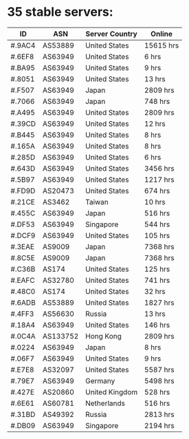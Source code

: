# 35 stable servers:

| ID | ASN | Server Country | Online |
| ------ | ------ | ------ | ------ |
| #.9AC4 | AS53889 | United States | 15615 hrs |
| #.6EF8 | AS63949 | United States | 6 hrs |
| #.BA95 | AS63949 | United States | 9 hrs |
| #.8051 | AS63949 | United States | 13 hrs |
| #.F507 | AS63949 | Japan | 2809 hrs |
| #.7066 | AS63949 | Japan | 748 hrs |
| #.A495 | AS63949 | United States | 2809 hrs |
| #.39CD | AS63949 | United States | 12 hrs |
| #.B445 | AS63949 | United States | 8 hrs |
| #.165A | AS63949 | United States | 8 hrs |
| #.285D | AS63949 | United States | 6 hrs |
| #.643D | AS63949 | United States | 3456 hrs |
| #.5B97 | AS63949 | United States | 1217 hrs |
| #.FD9D | AS20473 | United States | 674 hrs |
| #.21CE | AS3462 | Taiwan | 10 hrs |
| #.455C | AS63949 | Japan | 516 hrs |
| #.DF53 | AS63949 | Singapore | 544 hrs |
| #.DCF9 | AS63949 | United States | 105 hrs |
| #.3EAE | AS9009 | Japan | 7368 hrs |
| #.8C5E | AS9009 | Japan | 7368 hrs |
| #.C36B | AS174 | United States | 125 hrs |
| #.EAFC | AS32780 | United States | 741 hrs |
| #.48C0 | AS174 | United States | 32 hrs |
| #.6ADB | AS53889 | United States | 1827 hrs |
| #.4FF3 | AS56630 | Russia | 13 hrs |
| #.18A4 | AS63949 | United States | 146 hrs |
| #.0C4A | AS133752 | Hong Kong | 2809 hrs |
| #.0224 | AS63949 | Japan | 8 hrs |
| #.06F7 | AS63949 | United States | 9 hrs |
| #.E7E8 | AS32097 | United States | 5587 hrs |
| #.79E7 | AS63949 | Germany | 5498 hrs |
| #.427E | AS20860 | United Kingdom | 528 hrs |
| #.6E61 | AS60781 | Netherlands | 516 hrs |
| #.31BD | AS49392 | Russia | 2813 hrs |
| #.DB09 | AS63949 | Singapore | 2194 hrs |

